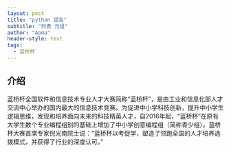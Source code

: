 ```yaml
---
layout: post
title: "python 提高"
subtitle: "列表 元组"
author: "Aoma"
header-style: text
tags:
  - 蓝桥杯
---
```


介绍
--

蓝桥杯全国软件和信息技术专业人才大赛简称“蓝桥杯”，是由工业和信息化部人才交流中心举办的国内最大的信息技术竞赛。为促进中小学科技创新，提升中小学生逻辑思维，发现和培养面向未来的科技精英人才，自2016年起，“蓝桥杯”在原有大学生数个专业编程组别的基础上增加了中小学创意编程组（简称青少组）。蓝桥杯大赛首席专家倪光南院士说：“蓝桥杯以考促学，塑造了领跑全国的人才培养选拨模式，并获得了行业的深度认可。”


